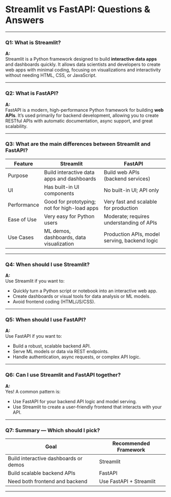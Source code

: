 # Streamlit vs FastAPI: Questions & Answers

---

### Q1: What is Streamlit?

**A:**  
Streamlit is a Python framework designed to build **interactive data apps** and dashboards quickly. It allows data scientists and developers to create web apps with minimal coding, focusing on visualizations and interactivity without needing HTML, CSS, or JavaScript.

---

### Q2: What is FastAPI?

**A:**  
FastAPI is a modern, high-performance Python framework for building **web APIs**. It’s used primarily for backend development, allowing you to create RESTful APIs with automatic documentation, async support, and great scalability.

---

### Q3: What are the main differences between Streamlit and FastAPI?

| Feature        | Streamlit                                  | FastAPI                                        |
|----------------|--------------------------------------------|------------------------------------------------|
| Purpose        | Build interactive data apps and dashboards | Build web APIs (backend services)              |
| UI             | Has built-in UI components                   | No built-in UI; API only                        |
| Performance    | Good for prototyping; not for high-load apps | Very fast and scalable for production          |
| Ease of Use    | Very easy for Python users                   | Moderate; requires understanding of APIs       |
| Use Cases     | ML demos, dashboards, data visualization     | Production APIs, model serving, backend logic   |

---

### Q4: When should I use Streamlit?

**A:**  
Use Streamlit if you want to:
- Quickly turn a Python script or notebook into an interactive web app.
- Create dashboards or visual tools for data analysis or ML models.
- Avoid frontend coding (HTML/JS/CSS).

---

### Q5: When should I use FastAPI?

**A:**  
Use FastAPI if you want to:
- Build a robust, scalable backend API.
- Serve ML models or data via REST endpoints.
- Handle authentication, async requests, or complex API logic.

---

### Q6: Can I use Streamlit and FastAPI together?

**A:**  
Yes! A common pattern is:
- Use FastAPI for your backend API logic and model serving.
- Use Streamlit to create a user-friendly frontend that interacts with your API.

---

### Q7: Summary — Which should I pick?

| Goal                                    | Recommended Framework |
|-----------------------------------------|----------------------|
| Build interactive dashboards or demos   | Streamlit            |
| Build scalable backend APIs              | FastAPI              |
| Need both frontend and backend           | Use FastAPI + Streamlit |

---


